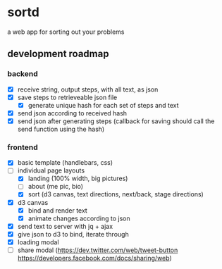 # sortd
a web app for sorting out your problems

## development roadmap

### backend

- [x] receive string, output steps, with all text, as json
- [x] save steps to retrieveable json file
  - [x] generate unique hash for each set of steps and text
- [x] send json according to received hash
- [x] send json after generating steps (callback for saving should call the send function using the hash)

### frontend

- [x] basic template (handlebars, css)
- [ ] individual page layouts
  - [x] landing (100% width, big pictures)
  - [ ] about (me pic, bio)
  - [x] sort (d3 canvas, text directions, next/back, stage directions)
- [x] d3 canvas
  - [x] bind and render text
  - [x] animate changes according to json
- [x] send text to server with jq + ajax
- [x] give json to d3 to bind, iterate through
- [x] loading modal
- [ ] share modal (https://dev.twitter.com/web/tweet-button https://developers.facebook.com/docs/sharing/web)
